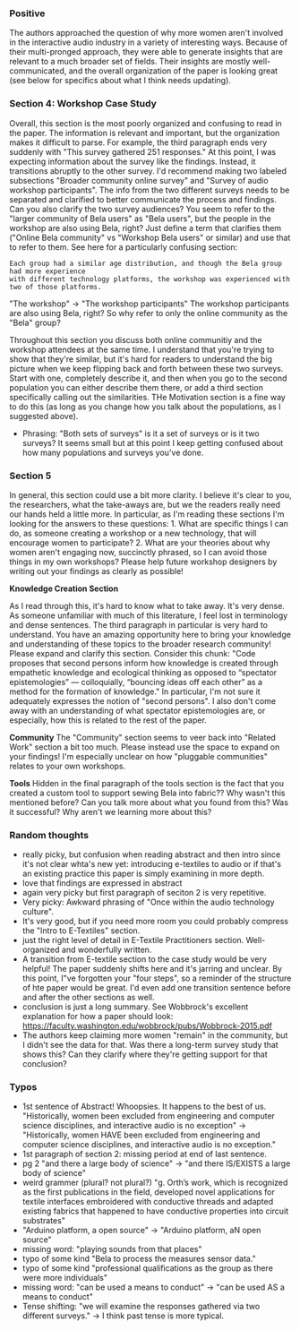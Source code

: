 ### Positive
The authors approached the question of why more women aren't involved in the interactive audio industry in a variety of interesting ways. Because of their multi-pronged approach, they were able to generate insights that are relevant to a much broader set of fields. Their insights are mostly well-communicated, and the overall organization of the paper is looking great (see below for specifics about what I think needs updating).  

### Section 4: Workshop Case Study
Overall, this section is the most poorly organized and confusing to read in the paper. The information is relevant and important, but the organization makes it difficult to parse. For example, the third paragraph ends very suddenly with "This survey gathered 251 responses." At this point, I was expecting information about the survey like the findings. Instead, it transitions abruptly to the other survey. I'd recommend making two labeled subsections "Broader community online survey" and "Survey of audio workshop participants". The info from the two different surveys needs to be separated and clarified to better communicate the process and findings. Can you also clarify the two survey audiences? You seem to refer to the "larger community of Bela users" as "Bela users", but the people in the workshop are also using Bela, right? Just define a term that clarifies them ("Online Bela community" vs "Workshop Bela users" or similar) and use that to refer to them. See here for a particularly confusing section:

```
Each group had a similar age distribution, and though the Bela group had more experience
with different technology platforms, the workshop was experienced with two of those platforms.
```

"The workshop" -> "The workshop participants"
The workshop participants are also using Bela, right? So why refer to only the online community as the "Bela" group?

Throughout this section you discuss both online communitiy and the workshop attendees at the same time. I understand that you're trying to show that they're similar, but it's hard for readers to understand the big picture when we keep flipping back and forth between these two surveys. Start with one, completely describe it, and then when you go to the second population you can either describe them there, or add a third section specifically calling out the similarities. THe Motivation section is a fine way to do this (as long as you change how you talk about the populations, as I suggested above).

- Phrasing: "Both sets of surveys" is it a set of surveys or is it two surveys? It seems small but at this point I keep getting confused about how many populations and surveys you've done.

### Section 5
In general, this section could use a bit more clarity. I believe it's clear to you, the researchers, what the take-aways are, but we the readers really need our hands held a little more. In particular, as I'm reading these sections I'm looking for the answers to these questions: 1. What are specific things I can do, as someone creating a workshop or a new technology, that will encourage women to participate? 2. What are your theories about why women aren't engaging now, succinctly phrased, so I can avoid those things in my own workshops? Please help future workshop designers by writing out your findings as clearly as possible!

**Knowledge Creation Section**

As I read through this, it's hard to know what to take away. It's very dense. As someone unfamiliar with much of this literature, I feel lost in terminology and dense sentences. The third paragraph in particular is very hard to understand. You have an amazing opportunity here to bring your knowledge and understanding of these topics to the broader research community! Please expand and clarify this section. Consider this chunk: "Code proposes that second persons inform how knowledge is created through empathetic knowledge and ecological thinking as opposed to “spectator epistemologies” — colloquially, “bouncing ideas off each other” as a method for the formation of knowledge." In particular, I'm not sure it adequately expresses the notion of "second persons". I also don't come away with an understanding of what spectator epistemologies are, or especially, how this is related to the rest of the paper.

**Community**
The "Community" section seems to veer back into "Related Work" section a bit too much. Please instead use the space to expand on your findings! I'm especially unclear on how "pluggable communities" relates to your own workshops.

**Tools**
Hidden in the final paragraph of the tools section is the fact that you created a custom tool to support sewing Bela into fabric?? Why wasn't this mentioned before? Can you talk more about what you found from this? Was it successful? Why aren't we learning more about this?

### Random thoughts
- really picky, but confusion when reading abstract and then intro since it's not clear whta's new yet: introducing e-textiles to audio or if that's an existing practice this paper is simply examining in more depth.
- love that findings are expressed in abstract
- again very picky but first paragraph of seciton 2 is very repetitive.
- Very picky: Awkward phrasing of "Once within the audio technology culture".
- It's very good, but if you need more room you could probably compress the "Intro to E-Textiles" section.
- just the right level of detail in E-Textile Practitioners section. Well-organized and wonderfully written.
- A transition from E-textile section to the case study would be very helpful! The paper suddenly shifts here and it's jarring and unclear. By this point, I"ve forgotten your "four steps", so a reminder of the structure of hte paper would be great. I'd even add one transition sentence before and after the other sections as well.
- conclusion is just a long summary. See Wobbrock's excellent explanation for how a paper should look: https://faculty.washington.edu/wobbrock/pubs/Wobbrock-2015.pdf
- The authors keep claiming more women "remain" in the community, but I didn't see the data for that. Was there a long-term survey study that shows this? Can they clarify where they're getting support for that conclusion?


### Typos
- 1st sentence of Abstract! Whoopsies. It happens to the best of us. "Historically, women been excluded from engineering and computer science disciplines, and interactive audio is no exception" -> "Historically, women HAVE been excluded from engineering and computer science disciplines, and interactive audio is no exception."
- 1st paragraph of section 2: missing period at end of last sentence.
- pg 2 "and there a large body of science" -> "and there IS/EXISTS a large body of science"
- weird grammer (plural? not plural?) "g. Orth’s work, which is recognized as the first publications in the field, developed novel applications for textile interfaces embroidered with conductive threads and adapted existing fabrics that happened to have conductive properties into circuit substrates"
- "Arduino platform, a open source" -> "Arduino platform, aN open source"
- missing word: "playing sounds from that places"
- typo of some kind "Bela to process the measures sensor data."
- typo of some kind "professional qualifications as the group as there were more individuals"
-  missing word: "can be used a means to conduct" -> "can be used AS a means to conduct"
- Tense shifting: "we will examine the responses gathered via two different surveys." -> I think past tense is more typical.

